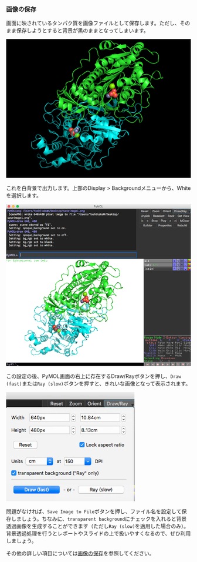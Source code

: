 ### 画像の保存
画面に映されているタンパク質を画像ファイルとして保存します。ただし、そのまま保存しようとすると背景が黒のままとなってしまいます。

<img src="./image/saveimage1.png" alt="黒背景のままの保存">

これを白背景で出力します。上部のDisplay > Backgroundメニューから、Whiteを選択します。

<img src="./image/saveimage2.png" alt="白背景">

この設定の後、PyMOL画面の右上に存在するDraw/Rayボタンを押し、`Draw (fast)`または`Ray (slow)`ボタンを押すと、きれいな画像となって表示されます。

<img src="../ch02/image/saveimage/saveimage5.png" alt="白背景">

問題がなければ、`Save Image to File`ボタンを押し、ファイル名を設定して保存しましょう。ちなみに、`transparent background`にチェックを入れると背景透過画像を生成することができます（ただし`Ray (slow)`を適用した場合のみ）。背景透過処理を行うとレポートやスライドの上で扱いやすくなるので、ぜひ利用しましょう。

その他の詳しい項目については[画像の保存](../ch02/session.md)を参照してください。